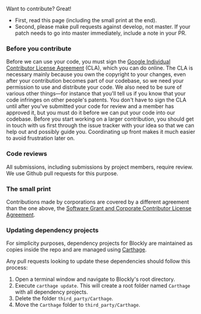 Want to contribute? Great!
- First, read this page (including the small print at the end).
- Second, please make pull requests against develop, not master. If your patch needs to go into master immediately, include a note in your PR.

### Before you contribute
Before we can use your code, you must sign the
[Google Individual Contributor License Agreement](https://cla.developers.google.com/about/google-individual)
(CLA), which you can do online. The CLA is necessary mainly because you own the
copyright to your changes, even after your contribution becomes part of our
codebase, so we need your permission to use and distribute your code. We also
need to be sure of various other things—for instance that you'll tell us if you
know that your code infringes on other people's patents. You don't have to sign
the CLA until after you've submitted your code for review and a member has
approved it, but you must do it before we can put your code into our codebase.
Before you start working on a larger contribution, you should get in touch with
us first through the issue tracker with your idea so that we can help out and
possibly guide you. Coordinating up front makes it much easier to avoid
frustration later on.

### Code reviews
All submissions, including submissions by project members, require review. We
use Github pull requests for this purpose.

### The small print
Contributions made by corporations are covered by a different agreement than
the one above, the
[Software Grant and Corporate Contributor License Agreement](https://cla.developers.google.com/about/google-corporate).

### Updating dependency projects

For simplicity purposes, dependency projects for Blockly are maintained as copies inside the repo
and are managed using [Carthage](https://github.com/Carthage/Carthage).

Any pull requests looking to update these dependencies should follow this process:

1. Open a terminal window and navigate to Blockly's root directory.
2. Execute `carthage update`. This will create a root folder named `Carthage` with all dependency
projects.
3. Delete the folder `third_party/Carthage`.
4. Move the `Carthage` folder to `third_party/Carthage`.
